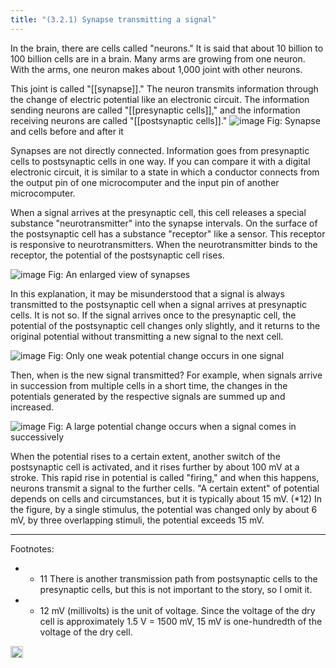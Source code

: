 ```yaml
---
title: "(3.2.1) Synapse transmitting a signal"
---
```


In the brain, there are cells called "neurons." It is said that about 10 billion to 100 billion cells are in a brain. Many arms are growing from one neuron. With the arms, one neuron makes about 1,000 joint with other neurons.

This joint is called "[[synapse]]." The neuron transmits information through the change of electric potential like an electronic circuit. The information sending neurons are called "[[presynaptic cells]]," and the information receiving neurons are called "[[postsynaptic cells]]."
![image](https://gyazo.com/6e1c5679faabc496c83acb0478fd43a5/thumb/1000)
Fig: Synapse and cells before and after it

Synapses are not directly connected. Information goes from presynaptic cells to postsynaptic cells in one way. If you can compare it with a digital electronic circuit, it is similar to a state in which a conductor connects from the output pin of one microcomputer and the input pin of another microcomputer.

When a signal arrives at the presynaptic cell, this cell releases a special substance "neurotransmitter" into the synapse intervals. On the surface of the postsynaptic cell has a substance "receptor" like a sensor.  This receptor is responsive to neurotransmitters. When the neurotransmitter binds to the receptor, the potential of the postsynaptic cell rises.

![image](https://gyazo.com/79d83caeea963c854101e706101725ca/thumb/1000)
Fig: An enlarged view of synapses

In this explanation, it may be misunderstood that a signal is always transmitted to the postsynaptic cell when a signal arrives at presynaptic cells. It is not so. If the signal arrives once to the presynaptic cell, the potential of the postsynaptic cell changes only slightly, and it returns to the original potential without transmitting a new signal to the next cell.

![image](https://gyazo.com/f8d60e8dc0fef8bf4f4749beb69baab6/thumb/1000)
Fig: Only one weak potential change occurs in one signal

Then, when is the new signal transmitted? For example, when signals arrive in succession from multiple cells in a short time, the changes in the potentials generated by the respective signals are summed up and increased.

![image](https://gyazo.com/93bc32955f11accd6f6d77ae09d71a85/thumb/1000)
Fig: A large potential change occurs when a signal comes in successively

When the potential rises to a certain extent, another switch of the postsynaptic cell is activated, and it rises further by about 100 mV at a stroke. This rapid rise in potential is called "firing," and when this happens, neurons transmit a signal to the further cells. "A certain extent" of potential depends on cells and circumstances, but it is typically about 15 mV. (*12) In the figure, by a single stimulus, the potential was changed only by about 6 mV, by three overlapping stimuli, the potential exceeds 15 mV.

---

Footnotes:

- * 11 There is another transmission path from postsynaptic cells to the presynaptic cells, but this is not important to the story, so I omit it.
- * 12 mV (millivolts) is the unit of voltage. Since the voltage of the dry cell is approximately 1.5 V = 1500 mV, 15 mV is one-hundredth of the voltage of the dry cell.

<img src='https://scrapbox.io/api/pages/nishio/en/icon' alt='en.icon' height="19.5"/>